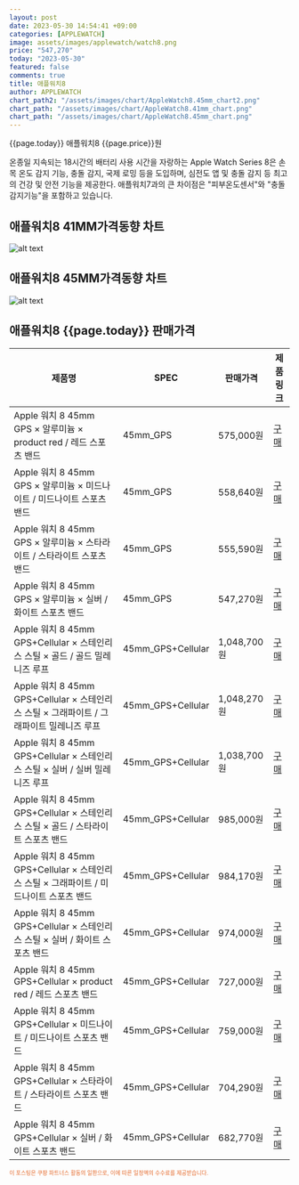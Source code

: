 ```yaml
---
layout: post
date: 2023-05-30 14:54:41 +09:00
categories: [APPLEWATCH]
image: assets/images/applewatch/watch8.png
price: "547,270"
today: "2023-05-30"
featured: false
comments: true
title: 애플워치8
author: APPLEWATCH
chart_path2: "/assets/images/chart/AppleWatch8.45mm_chart2.png"
chart_path: "/assets/images/chart/AppleWatch8.41mm_chart.png"
chart_path: "/assets/images/chart/AppleWatch8.45mm_chart.png"
---
```


{{page.today}} 애플워치8 {{page.price}}원

온종일 지속되는 18시간의 배터리 사용 시간을 자랑하는 Apple Watch Series 8은 손목 온도 감지 기능, 충돌 감지, 국제 로밍 등을 도입하며, 심전도 앱 및 충돌 감지 등 최고의 건강 및 안전 기능을 제공한다.
애플워치7과의 큰 차이점은 "피부온도센서"와 "충돌감지기능"을 포함하고 있습니다.

## 애플워치8 41MM가격동향 차트
![alt text]({{page.chart_path}} "애플워치8 41MM 차트")

## 애플워치8 45MM가격동향 차트
![alt text]({{page.chart_path2}} "애플워치8 45MM 차트")

## 애플워치8 {{page.today}} 판매가격
<main>
<table id="rwd-table-large">
  <thead>
    <tr>
      <th>제품명</th>
      <th>SPEC</th>
      <th>판매가격</th>
      <th>제품링크</th>
    </tr>
  </thead>
  <tbody><tr>
        <td>Apple 워치 8 45mm GPS × 알루미늄 × product red / 레드 스포츠 밴드</td>
        <td>45mm_GPS</td>
        <td>575,000원</td>
        <td><a href='https://link.coupang.com/a/Tevmm' target='_blank'>구매</a></td>
        </tr><tr>
        <td>Apple 워치 8 45mm GPS × 알루미늄 × 미드나이트 / 미드나이트 스포츠 밴드</td>
        <td>45mm_GPS</td>
        <td>558,640원</td>
        <td><a href='https://link.coupang.com/a/TevqK' target='_blank'>구매</a></td>
        </tr><tr>
        <td>Apple 워치 8 45mm GPS × 알루미늄 × 스타라이트 / 스타라이트 스포츠 밴드</td>
        <td>45mm_GPS</td>
        <td>555,590원</td>
        <td><a href='https://link.coupang.com/a/TevxI' target='_blank'>구매</a></td>
        </tr><tr>
        <td>Apple 워치 8 45mm GPS × 알루미늄 × 실버 / 화이트 스포츠 밴드</td>
        <td>45mm_GPS</td>
        <td>547,270원</td>
        <td><a href='https://link.coupang.com/a/TevC7' target='_blank'>구매</a></td>
        </tr><tr>
        <td>Apple 워치 8 45mm GPS+Cellular × 스테인리스 스틸 × 골드 / 골드 밀레니즈 루프</td>
        <td>45mm_GPS+Cellular</td>
        <td>1,048,700원</td>
        <td><a href='https://link.coupang.com/a/TevIm' target='_blank'>구매</a></td>
        </tr><tr>
        <td>Apple 워치 8 45mm GPS+Cellular × 스테인리스 스틸 × 그래파이트 / 그래파이트 밀레니즈 루프</td>
        <td>45mm_GPS+Cellular</td>
        <td>1,048,270원</td>
        <td><a href='https://link.coupang.com/a/TevNd' target='_blank'>구매</a></td>
        </tr><tr>
        <td>Apple 워치 8 45mm GPS+Cellular × 스테인리스 스틸 × 실버 / 실버 밀레니즈 루프</td>
        <td>45mm_GPS+Cellular</td>
        <td>1,038,700원</td>
        <td><a href='https://link.coupang.com/a/TevRD' target='_blank'>구매</a></td>
        </tr><tr>
        <td>Apple 워치 8 45mm GPS+Cellular × 스테인리스 스틸 × 골드 / 스타라이트 스포츠 밴드</td>
        <td>45mm_GPS+Cellular</td>
        <td>985,000원</td>
        <td><a href='https://link.coupang.com/a/TevXC' target='_blank'>구매</a></td>
        </tr><tr>
        <td>Apple 워치 8 45mm GPS+Cellular × 스테인리스 스틸 × 그래파이트 / 미드나이트 스포츠 밴드</td>
        <td>45mm_GPS+Cellular</td>
        <td>984,170원</td>
        <td><a href='https://link.coupang.com/a/Tev3P' target='_blank'>구매</a></td>
        </tr><tr>
        <td>Apple 워치 8 45mm GPS+Cellular × 스테인리스 스틸 × 실버 / 화이트 스포츠 밴드</td>
        <td>45mm_GPS+Cellular</td>
        <td>974,000원</td>
        <td><a href='https://link.coupang.com/a/Tev63' target='_blank'>구매</a></td>
        </tr><tr>
        <td>Apple 워치 8 45mm GPS+Cellular × product red / 레드 스포츠 밴드</td>
        <td>45mm_GPS+Cellular</td>
        <td>727,000원</td>
        <td><a href='https://link.coupang.com/a/Tewcp' target='_blank'>구매</a></td>
        </tr><tr>
        <td>Apple 워치 8 45mm GPS+Cellular × 미드나이트 / 미드나이트 스포츠 밴드</td>
        <td>45mm_GPS+Cellular</td>
        <td>759,000원</td>
        <td><a href='https://link.coupang.com/a/Tewh2' target='_blank'>구매</a></td>
        </tr><tr>
        <td>Apple 워치 8 45mm GPS+Cellular × 스타라이트 / 스타라이트 스포츠 밴드</td>
        <td>45mm_GPS+Cellular</td>
        <td>704,290원</td>
        <td><a href='https://link.coupang.com/a/TewnL' target='_blank'>구매</a></td>
        </tr><tr>
        <td>Apple 워치 8 45mm GPS+Cellular × 실버 / 화이트 스포츠 밴드</td>
        <td>45mm_GPS+Cellular</td>
        <td>682,770원</td>
        <td><a href='https://link.coupang.com/a/Tewrj' target='_blank'>구매</a></td>
        </tr></tbody>
</table>
</main>
<div style="color:#e56a2c;font-size: 0.7em;" >
이 포스팅은 쿠팡 파트너스 활동의 일환으로, 이에 따른 일정액의 수수료를 제공받습니다.
</div>
